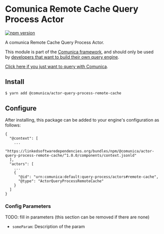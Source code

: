 # Comunica Remote Cache Query Process Actor

[![npm version](https://badge.fury.io/js/%40comunica%2Factor-query-process-remote-cache.svg)](https://www.npmjs.com/package/@comunica/actor-query-process-remote-cache)

A comunica Remote Cache Query Process Actor.

This module is part of the [Comunica framework](https://github.com/comunica/comunica),
and should only be used by [developers that want to build their own query engine](https://comunica.dev/docs/modify/).

[Click here if you just want to query with Comunica](https://comunica.dev/docs/query/).

## Install

```bash
$ yarn add @comunica/actor-query-process-remote-cache
```

## Configure

After installing, this package can be added to your engine's configuration as follows:
```text
{
  "@context": [
    ...
    "https://linkedsoftwaredependencies.org/bundles/npm/@comunica/actor-query-process-remote-cache/^1.0.0/components/context.jsonld"  
  ],
  "actors": [
    ...
    {
      "@id": "urn:comunica:default:query-process/actors#remote-cache",
      "@type": "ActorQueryProcessRemoteCache"
    }
  ]
}
```

### Config Parameters

TODO: fill in parameters (this section can be removed if there are none)

* `someParam`: Description of the param
